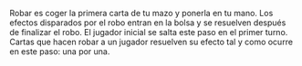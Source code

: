 Robar es coger la primera carta de tu mazo y ponerla en tu mano. Los efectos disparados por el robo entran en la bolsa y se resuelven después de finalizar el robo. El jugador inicial se salta este paso en el primer turno. 
Cartas que hacen robar a un jugador resuelven su efecto tal y como ocurre en este paso: una por una.